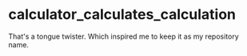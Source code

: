 # calculator_calculates_calculation
That's a tongue twister. Which inspired me to keep it as my repository name.
